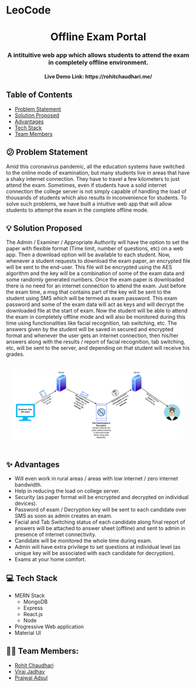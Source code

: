 # LeoCode

<h1 align="center">
  Offline Exam Portal
</h1>
<h3 align="center"> 
A intituitive web app which allows students to attend the exam in completely offline environment.
</h3>
<h4 align="center">
  Live Demo Link: https://rohitchaudhari.me/
  </h4>

## Table of Contents

-   <a href="#confused-problem-statement">Problem Statement</a>
-   <a href="#bulb-solution-proposed">Solution Proposed</a>
-   <a href="#sparkles-advantages">Advantages</a>
-   <a href="#computer-tech-stack">Tech Stack</a>
-   <a href="#-team-members">Team Members</a>

## :confused: Problem Statement

Amid this coronavirus pandemic, all the education systems have switched to the online mode of examination, but many students live in areas that have a shaky internet connection. They have to travel a few kilometers to just attend the exam. Sometimes, even if students have a solid internet connection the college server is not simply capable of handling the load of thousands of students which also results in inconvenience for students. To solve such problems, we have built a intuitive web app that will allow students to attempt the exam in the complete offline mode.

## :bulb: Solution Proposed

The Admin / Examiner / Appropriate Authority will have the option to set the paper with flexible format (Time limit, number of questions, etc) on a web app. Then a download option will be available to each student. Now, whenever a student requests to download the exam paper, an encrypted file will be sent to the end-user. This file will be encrypted using the AES algorithm and the key will be a combination of some of the exam data and some randomly generated numbers. Once the exam paper is downloaded there is no need for an internet connection to attend the exam. Just before the exam time, a msg that contains part of the key will be sent to the student using SMS which will be termed as exam password. This exam password and some of the exam data will act as keys and will decrypt the downloaded file at the start of exam. Now the student will be able to attend the exam in completely offline mode and will also be monitored during this time using functionalities like facial recognition, tab switching, etc. The answers given by the student will be saved in secured and encrypted format and whenever the user gets an internet connection, then his/her answers along with the results / report of facial recognition, tab switching, etc, will be sent to the server, and depending on that student will receive his grades.

<p style="padding: 20px;">
<img src="images/flow.png"/>
 </p>

## :sparkles: Advantages

-   Will even work in rural areas / areas with low internet / zero internet bandwidth.
-   Help in reducing the load on college server.
-   Security (as paper format will be encrypted and decrypted on individual devices).
-   Password of exam / Decryption key will be sent to each candidate over SMS as soon as admin creates an exam.
-   Facial and Tab Switching status of each candidate along final report of answers will be attached to answer sheet (offline) and sent to admin in presence of internet connectivity.
-   Candidate will be monitored the whole time during exam.
-   Admin will have extra privilege to set questions at individual level (as unique key will be associated with each candidate for decryption).
-   Exams at your home comfort.

## :computer: Tech Stack

-   MERN Stack
    -   MongoDB
    -   Express
    -   React.js
    -   Node
-   Progressive Web application
-   Material UI

## 👦🏽 Team Members:

-   [Rohit Chaudhari](https://github.com/chaudharirohit2810)
-   [Viraj Jadhav](https://github.com/VirajJadhav)
-   [Prajwal Adsul](https://github.com/PrajwalAdsul)
